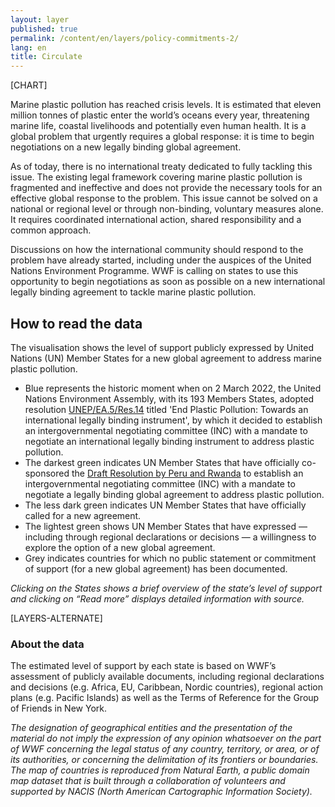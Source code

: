 ```yaml
---
layout: layer
published: true
permalink: /content/en/layers/policy-commitments-2/
lang: en
title: Circulate
---
```


[CHART]

Marine plastic pollution has reached crisis levels. It is estimated that eleven million tonnes of plastic enter the world’s oceans every year, threatening marine life, coastal livelihoods and potentially even human health. It is a global problem that urgently requires a global response: it is time to begin negotiations on a new legally binding global agreement.

As of today, there is no international treaty dedicated to fully tackling this issue. The existing legal framework covering marine plastic pollution is fragmented and ineffective and does not provide the necessary tools for an effective global response to the problem. This issue cannot be solved on a national or regional level or through non-binding, voluntary measures alone. It requires coordinated international action, shared responsibility and a common approach.

Discussions on how the international community should respond to the problem have already started, including under the auspices of the United Nations Environment Programme. WWF is calling on states to use this opportunity to begin negotiations as soon as possible on a new international legally binding agreement to tackle marine plastic pollution.

## How to read the data

The visualisation shows the level of support publicly expressed by United Nations (UN) Member States for a new global agreement to address marine plastic pollution.

* Blue represents the historic moment when on 2 March 2022, the United Nations Environment Assembly, with its 193 Members States, adopted resolution [UNEP/EA.5/Res.14](https://wedocs.unep.org/bitstream/handle/20.500.11822/39640/K2200733%20-%20UNEP-EA-5-RES-14%20-%20ADVANCE.pdf?sequence=1&isAllowed=y) titled 'End Plastic Pollution: Towards an international legally binding instrument', by which it decided to establish an intergovernmental negotiating committee (INC) with a mandate to negotiate an international legally binding instrument to address plastic pollution.
* The darkest green indicates UN Member States that have officially co-sponsored the [Draft Resolution by Peru and Rwanda](https://wedocs.unep.org/bitstream/handle/20.500.11822/37395/UNEA5.2%20Global_Agreement_Explanatory%20note%20and%20Resolution%2027%20October.pdf?sequence=1&isAllowed=y) to establish an intergovernmental negotiating committee (INC) with a mandate to negotiate a legally binding global agreement to address plastic pollution.
* The less dark green indicates UN Member States that have officially called for a new agreement.
* The lightest green shows UN Member States that have expressed — including through regional declarations or decisions — a willingness to explore the option of a new global agreement.
* Grey indicates countries for which no public statement or commitment of support (for a new global agreement) has been documented.

_Clicking on the States shows a brief overview of the state’s level of support and clicking on “Read more” displays detailed information with source._

[LAYERS-ALTERNATE]

### About the data

The estimated level of support by each state is based on WWF’s assessment of publicly available documents, including regional declarations and decisions (e.g. Africa, EU, Caribbean, Nordic countries), regional action plans (e.g. Pacific Islands) as well as the Terms of Reference for the Group of Friends in New York.

_The designation of geographical entities and the presentation of the material do not imply the expression of any opinion whatsoever on the part of WWF concerning the legal status of any country, territory, or area, or of its authorities, or concerning the delimitation of its frontiers or boundaries. The map of countries is reproduced from Natural Earth, a public domain map dataset that is built through a collaboration of volunteers and supported by NACIS (North American Cartographic Information Society)._
